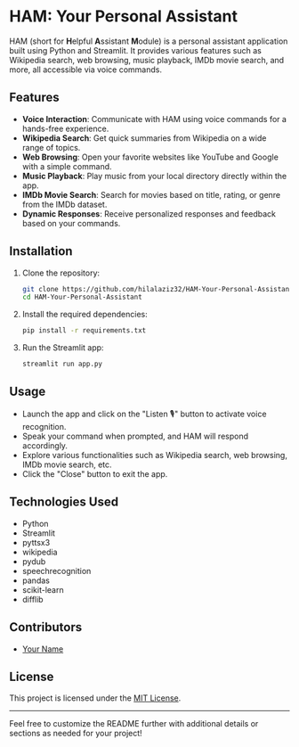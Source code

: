 
# HAM: Your Personal Assistant

HAM (short for **H**elpful **A**ssistant **M**odule) is a personal assistant application built using Python and Streamlit. It provides various features such as Wikipedia search, web browsing, music playback, IMDb movie search, and more, all accessible via voice commands.

## Features

- **Voice Interaction**: Communicate with HAM using voice commands for a hands-free experience.
- **Wikipedia Search**: Get quick summaries from Wikipedia on a wide range of topics.
- **Web Browsing**: Open your favorite websites like YouTube and Google with a simple command.
- **Music Playback**: Play music from your local directory directly within the app.
- **IMDb Movie Search**: Search for movies based on title, rating, or genre from the IMDb dataset.
- **Dynamic Responses**: Receive personalized responses and feedback based on your commands.

## Installation

1. Clone the repository:
   ```bash
   git clone https://github.com/hilalaziz32/HAM-Your-Personal-Assistant.git
   cd HAM-Your-Personal-Assistant
   ```

2. Install the required dependencies:
   ```bash
   pip install -r requirements.txt
   ```

3. Run the Streamlit app:
   ```bash
   streamlit run app.py
   ```

## Usage

- Launch the app and click on the "Listen 🎙️" button to activate voice recognition.
- Speak your command when prompted, and HAM will respond accordingly.
- Explore various functionalities such as Wikipedia search, web browsing, IMDb movie search, etc.
- Click the "Close" button to exit the app.

## Technologies Used

- Python
- Streamlit
- pyttsx3
- wikipedia
- pydub
- speechrecognition
- pandas
- scikit-learn
- difflib

## Contributors

- [Your Name](https://github.com/yourusername)

## License

This project is licensed under the [MIT License](LICENSE).

---

Feel free to customize the README further with additional details or sections as needed for your project!